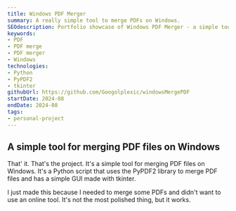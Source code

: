 ```yaml
---
title: Windows PDF Merger
summary: A really simple tool to merge PDFs on Windows.
SEOdescription: Portfolio showcase of Windows PDF Merger - a simple tool for merging PDF files on Windows.
keywords:
- PDF
- PDF merge
- PDF merger
- Windows
technologies: 
- Python
- PyPDF2
- tkinter
githubUrl: https://github.com/Googolplexic/windowsMergePDF
startDate: 2024-08
endDate: 2024-08
tags:
- personal-project
---
```


## A simple tool for merging PDF files on Windows

That' it. That's the project. It's a simple tool for merging PDF files on Windows. It's a Python script that uses the PyPDF2 library to merge PDF files and has a simple GUI made with tkinter.

I just made this because I needed to merge some PDFs and didn't want to use an online tool. It's not the most polished thing, but it works.
